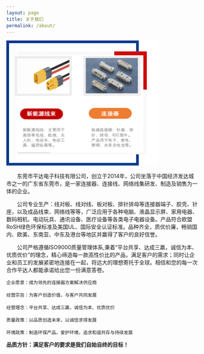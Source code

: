 ```yaml
---
layout: page
title: 关于我们
permalink: /about/
---
```


![about](/static/about/about1.jpg "About EASTOM")

　　东莞市平达电子科技有限公司，创立于2014年，公司坐落于中国经济发达城市之一的广东省东莞市，是一家连接器、连接线、网络线集研发、制造及销售为一体的企业。 

　　公司专业生产：线对板、线对线、板对板、排针排母等连接器端子、胶壳、针座，以及成品线束、网络线等等，广泛应用于各种电脑、液晶显示屏、家用电器、数码相机、电动玩具、通讯设备、医疗设备等各类电子电器设备。产品符合欧盟RoSH绿色环保标准及美国UL、国际安全认证标准。品种齐全，质优价廉，畅销国内、欧美、东南亚、中东及港台等地区并赢得了客户的良好信誉。

　　公司严格遵循ISO9000质量管理体系,秉着“平台共享、达成三羸，诚信为本、优质优价”的理念，精心缔造每一款高性价比的产品，满足客户的需求；同时让企业和员工的发展紧密地连接在一起，将远大的理想寄托于全球。相信和您的每一次合作平达人都能承诺给出您一份满意答卷。

    企业愿景：成为领先的连接器方案解决供应商

    经营宗旨：为客户创造价值，与客户共同发展

    经营理念：平台共享、达成三羸，诚信为本、优质优价

    质量政策：以品质创造未来，以诚信求得发展

    环境政策：制造环保产品，爱护环境，追求和谐共存与持续发展


 __品质方针：满足客户的要求是我们自始自终的目标！__